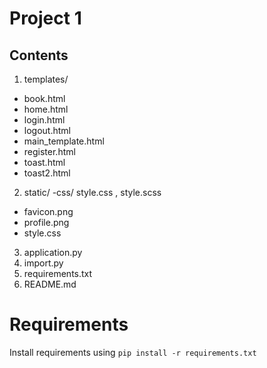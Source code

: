 
# Project 1


## Contents
1. templates/
- book.html
- home.html
- login.html
- logout.html
- main_template.html
- register.html
- toast.html
- toast2.html
2. static/
-css/ style.css , style.scss
- favicon.png
- profile.png
- style.css
3. application.py
4. import.py
5. requirements.txt
6. README.md
# Requirements

Install requirements using
```pip install -r requirements.txt```





